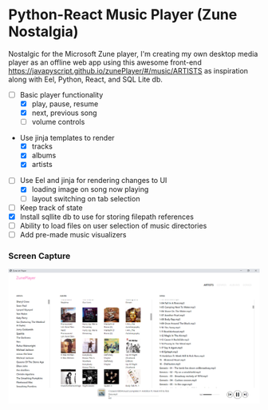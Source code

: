 # Python-React Music Player (Zune Nostalgia)

Nostalgic for the Microsoft Zune player, I'm creating my own desktop media player as an offline web app using this awesome 
front-end https://javapyscript.github.io/zunePlayer/#/music/ARTISTS as inspiration along 
with Eel, Python, React, and SQL Lite db.

 - [ ] Basic player functionality
	 - [x] play, pause, resume
	 - [x] next, previous song
	 - [ ] volume controls
- Use jinja templates to render
	- [x] tracks
	- [x] albums
	- [x] artists
 - [ ] Use Eel and jinja for rendering changes to UI
	 - [x] loading image on song now playing
	 - [ ] layout switching on tab selection
 - [ ] Keep track of state
 - [x] Install sqllite db to use for storing filepath references
 - [ ] Ability to load files on user selection of music directories
 - [ ] Add pre-made music visualizers

### Screen Capture
![UI](https://github.com/Deserlo/Zuneish-media-player/blob/master/screenshot-12-15-20.png)


